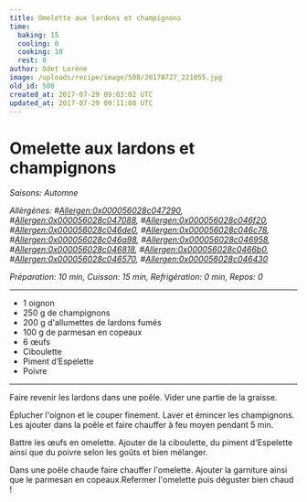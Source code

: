 ```yaml
---
title: Omelette aux lardons et champignons
time:
  baking: 15
  cooling: 0
  cooking: 10
  rest: 0
author: Odet Lorène
image: /uploads/recipe/image/508/20170727_221055.jpg
old_id: 508
created_at: 2017-07-29 09:03:02 UTC
updated_at: 2017-07-29 09:11:08 UTC
---
```


# Omelette aux lardons et champignons

_Saisons: Automne_

_Allèrgènes: #<Allergen:0x000056028c047290>, #<Allergen:0x000056028c047088>, #<Allergen:0x000056028c046f20>, #<Allergen:0x000056028c046de0>, #<Allergen:0x000056028c046c78>, #<Allergen:0x000056028c046a98>, #<Allergen:0x000056028c046958>, #<Allergen:0x000056028c046818>, #<Allergen:0x000056028c0466b0>, #<Allergen:0x000056028c046570>, #<Allergen:0x000056028c046430>_

_Préparation: 10 min, Cuisson: 15 min, Refrigération: 0 min, Repos: 0_

---

- 1 oignon
- 250 g de champignons
- 200 g d'allumettes de lardons fumés
- 100 g de parmesan en copeaux
- 6 œufs
- Ciboulette
- Piment d’Espelette
- Poivre

---

Faire revenir les lardons dans une poêle. Vider une partie de la graisse.

Éplucher l'oignon et le couper finement. Laver et émincer les champignons. Les ajouter dans la poêle et faire chauffer à feu moyen pendant 5 min.

Battre les œufs en omelette. Ajouter de la ciboulette, du piment d'Espelette ainsi que du poivre selon les goûts et bien mélanger.

Dans une poêle chaude faire chauffer l'omelette. Ajouter la garniture ainsi que le parmesan en copeaux.Refermer l'omelette puis déguster bien chaud !
